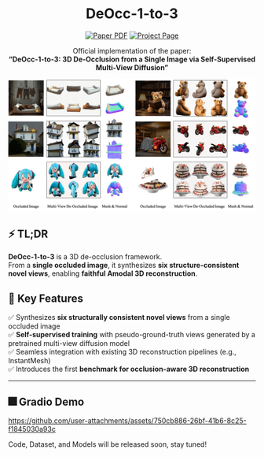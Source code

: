 

<p align="center">
  <h1 align="center"> <b>DeOcc-1-to-3</b></h1> 
</p>
  
<p align="center">
	<a href="https://arxiv.org/abs/2506.21544"><img src='https://img.shields.io/badge/arXiv-DeOcc123-red?logo=arxiv' alt='Paper PDF'></a>
	<a href=''><img src='https://img.shields.io/badge/Project_Page-DeOcc123-green' alt='Project Page'></a>
<!-- 	<a href=""><img src="https://img.shields.io/badge/%F0%9F%A4%97%20Gradio%20Demo-Huggingface-orange"></a> <br> -->
</p>

<p align="center">
  Official implementation of the paper:<br>
  <strong>“DeOcc-1-to-3: 3D De-Occlusion from a Single Image via Self-Supervised Multi-View Diffusion”</strong>
</p>

<div align="center">
  <img src="Assets/teaser.png" alt="Teaser" width="600"/>
</div>

## ⚡ TL;DR

**DeOcc-1-to-3** is a 3D de-occlusion framework.   
From a **single occluded image**, it synthesizes **six structure-consistent novel views**, enabling **faithful Amodal 3D reconstruction**.


<!-- ---

## 📝 Project Overview

**DeOcc-1-to-3** is an end-to-end framework for **occlusion-aware multi-view image generation** from a single occluded image. It leverages **self-supervised fine-tuning of a multi-view diffusion model** to synthesize structurally consistent novel views, enabling **faithful 3D reconstruction** under occlusions without manual annotations. -->

<!-- --- -->

## 🚀 Key Features

✅ Synthesizes **six structurally consistent novel views** from a single occluded image  
✅ **Self-supervised training** with pseudo-ground-truth views generated by a pretrained multi-view diffusion model  
✅ Seamless integration with existing 3D reconstruction pipelines (e.g., InstantMesh)  
✅ Introduces the first **benchmark for occlusion-aware 3D reconstruction**

---

## 🎆 Gradio Demo

https://github.com/user-attachments/assets/750cb886-26bf-41b6-8c25-f1845030a93c



<!-- ## 🔬 Method Overview

<div align="center">
  <img src="assets/pipeline.png" alt="Pipeline" width="700"/>
</div>

1. **Random Occlusion:** Generate occluded images using SA-1B segmentation masks.  
2. **Pseudo-GT Generation:** Use a frozen multi-view diffusion model to produce six-view pseudo-ground-truths.  
3. **Self-Supervised Fine-Tuning:** Train the student model with a denoising objective to predict consistent novel views from occluded inputs.  
4. **3D Reconstruction:** Feed synthesized views into a downstream reconstruction module (e.g., InstantMesh) to recover complete 3D geometry.

--- -->

<!-- ## 📦 Installation

```bash
git clone https://github.com/Quyans/DeOcc123.git
cd DeOcc123
conda env create -f environment.yml
conda activate deocc123 -->

Code, Dataset, and Models will be released soon, stay tuned!

